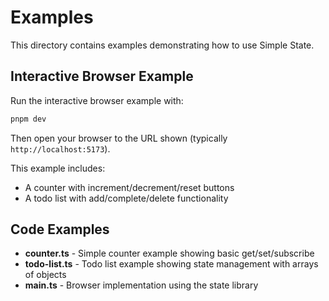 # Examples

This directory contains examples demonstrating how to use Simple State.

## Interactive Browser Example

Run the interactive browser example with:

```bash
pnpm dev
```

Then open your browser to the URL shown (typically `http://localhost:5173`).

This example includes:
- A counter with increment/decrement/reset buttons
- A todo list with add/complete/delete functionality

## Code Examples

- **counter.ts** - Simple counter example showing basic get/set/subscribe
- **todo-list.ts** - Todo list example showing state management with arrays of objects
- **main.ts** - Browser implementation using the state library
